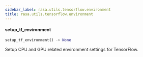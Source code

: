 ```yaml
---
sidebar_label: rasa.utils.tensorflow.environment
title: rasa.utils.tensorflow.environment
---
```

#### setup\_tf\_environment

```python
setup_tf_environment() -> None
```

Setup CPU and GPU related environment settings for TensorFlow.

